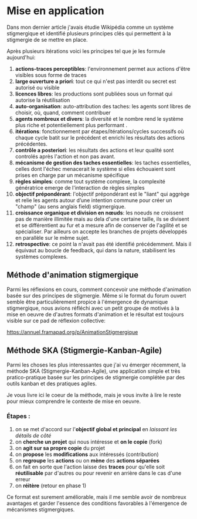# Mise en application

Dans mon dernier article j'avais étudie Wikipédia comme un système stigmergique et identifié plusieurs principes clés qui permettent à la stigmergie de se mettre en place.

Après plusieurs itérations voici les principes tel que je les formule aujourd'hui:

1. **actions-traces perceptibles**: l'environnement permet aux actions d'être visibles sous forme de traces 
2. **large ouverture a priori**: tout ce qui n'est pas interdit ou secret est autorisé ou visible
3. **licences libres**: les productions sont publiées sous un format qui autorise la réutilisation
4. **auto-organisation**: auto-attribution des taches: les agents sont libres de choisir, où, quand, comment contribuer
5. **agents nombreux et divers**: la diversité et le nombre rend le système plus riche et potentiellement plus performant . 
6. **itérations**: fonctionnement par étapes/itérations/cycles successifs où chaque cycle batit sur le précédent et enrichi les résultats des actions précédentes.
7. **contrôle a posteriori**: les résultats des actions et leur qualité sont controlés après l'action et non pas avant.
8. **mécanisme de gestion des taches essentielles**: les taches essentielles, celles dont l'échec menacerait le système si elles échouaient sont prises en charge par un mécanisme spécifique
9. **règles simples**: comme tout système complexe, la complexité génératrice emerge de l'interaction de règles simples
10. **objectif prépondérant**: l'objectif prépondérant est le "liant" qui aggrège et relie les agents autour d’une intention commune pour créer un "champ" (au sens anglais field) stigmergique.
11. **croissance organique et division en nœuds**: les noeuds ne croissent pas de manière illimitée mais au dela d'une certaine taille, ils se divisent et se différentient au fur et a mesure afin de conserver de l'agilité et se spécialiser. Par ailleurs on accepte les branches de projets développés en parallèle sur le même sujet.
12. **retrospective**: ce point la n'avait pas été identifié précédemment. Mais il équivaut au boucle de feedback, qui dans la nature, stabilisent les systèmes complexes. 

## Méthode d'animation stigmergique

Parmi les réflexions en cours, comment concevoir une méthode d'animation basée sur des principes de stigmergie. Même si le format du forum ouvert semble être particulièrement propice à l'émergence de dynamique stigmergique, nous avions réfléchi avec un petit groupe de motivés à la mise en oeuvre de d'autres formats d'animation et le résultat est toujours visible sur ce pad de réflexion collective:

https://annuel.framapad.org/p/AnimationStigmergique

## Méthode SKA (Stigmergie-Kanban-Agile)

Parmi les choses les plus interessantes que j'ai vu émerger récemment, la méthode SKA (Stigmergie-Kanban-Agile), une application simple et très pratico-pratique basée sur les principes de stigmergie complétée par des outils kanban et des pratiques agiles.

Je vous livre ici le coeur de la méthode, mais je vous invite à lire le reste pour mieux comprendre le contexte de mise en oeuvre.

### Étapes :

1. on se met d'accord sur l'**objectif global et principal** en _laissant les détails de côté_
2. on **cherche un projet** qui nous intéresse et **on le copie** (fork)
3. on **agit sur sa propre copie** du projet
4. on **propose** les **modifications** aux intéressés (contribution)
5. on **regroupe** les **actions** ou on **mène** des **actions séparées**
6. on fait en sorte que l'action laisse des **traces** pour qu'elle soit **réutilisable** par d'autres ou pour revenir en arrière dans le cas d'une erreur 
7. on **réitère** (retour en phase 1)

Ce format est surement améliorable, mais il me semble avoir de nombreux avantages et garder l'essence des conditions favorables à l'émergence de mécanismes stigmergiques.




